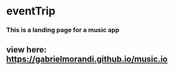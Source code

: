 # eventTrip
### This is a landing page for a music app

## view here: https://gabrielmorandi.github.io/music.io